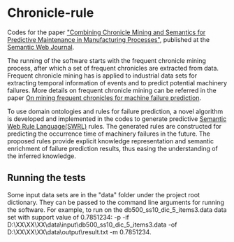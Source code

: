 # Chronicle-rule
Codes for the paper ["Combining Chronicle Mining and Semantics for Predictive Maintenance in Manufacturing Processes"](http://www.semantic-web-journal.net/content/combining-chronicle-mining-and-semantics-predictive-maintenance-manufacturing-processes-1), published at the [Semantic Web Journal](http://www.semantic-web-journal.net/).

The running of the software starts with the frequent chronicle mining process, after which a set of frequent chronicles are extracted from data. Frequent chronicle mining has is applied to industrial data sets for extracting temporal information of events and to predict potential machinery failures. More details on frequent chronicle mining can be referred in the paper [On mining frequent chronicles for machine failure prediction](https://link.springer.com/article/10.1007/s10845-019-01492-x).

To use domain ontologies and rules for failure prediction, a novel algorithm is developed and implemented in the codes to generate predictive [Semantic Web Rule Language(SWRL)](https://www.w3.org/Submission/SWRL/) rules. The generated rules are constructed for predicting the occurrence time of machinery failures in the future. The proposed rules provide explicit knowledge representation and semantic enrichment of failure prediction results, thus easing the understanding of the inferred knowledge. 

## Running the tests
Some input data sets are in the "data" folder under the project root dictionary. They can be passed to the command line arguments for running the software. For example, to run on the db500_ss10_dic_5_items3.data data set with support value of 0.7851234: -p -if D:\XX\XX\XX\data\input\db500_ss10_dic_5_items3.data -of D:\XX\XX\XX\data\output\result.txt -m 0.7851234.


